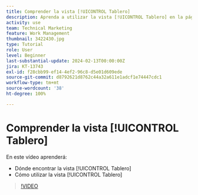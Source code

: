 ```yaml
---
title: Comprender la vista [!UICONTROL Tablero]
description: Aprenda a utilizar la vista [!UICONTROL Tablero] en la página de aterrizaje del proyecto.
activity: use
team: Technical Marketing
feature: Work Management
thumbnail: 3422430.jpg
type: Tutorial
role: User
level: Beginner
last-substantial-update: 2024-02-13T00:00:00Z
jira: KT-13743
exl-id: f28cbb99-ef14-4ef2-96c8-d5e01d609ede
source-git-commit: d8792621d8762c44a32a611e1adcf1e74447cdc1
workflow-type: tm+mt
source-wordcount: '38'
ht-degree: 100%

---
```


# Comprender la vista [!UICONTROL Tablero]

En este vídeo aprenderá:

* Dónde encontrar la vista [!UICONTROL Tablero]
* Cómo utilizar la vista [!UICONTROL Tablero]


>[!VIDEO](https://video.tv.adobe.com/v/3422430/?quality=12&learn=on)
